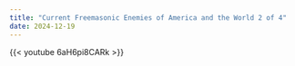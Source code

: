 ```yaml
---
title: "Current Freemasonic Enemies of America and the World 2 of 4"
date: 2024-12-19
---
```


{{< youtube 6aH6pi8CARk >}}
